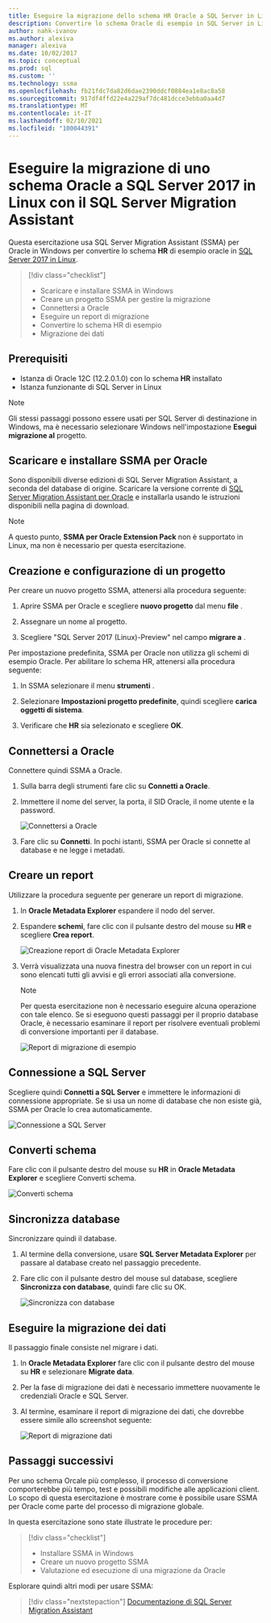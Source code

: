 ```yaml
---
title: Eseguire la migrazione dello schema HR Oracle a SQL Server in Linux | Microsoft Docs
description: Convertire lo schema Oracle di esempio in SQL Server in Linux
author: nahk-ivanov
ms.author: alexiva
manager: alexiva
ms.date: 10/02/2017
ms.topic: conceptual
ms.prod: sql
ms.custom: ''
ms.technology: ssma
ms.openlocfilehash: fb21fdc7da82d6dae2390ddcf0884ea1e8ac8a58
ms.sourcegitcommit: 917df4ffd22e4a229af7dc481dcce3ebba0aa4d7
ms.translationtype: MT
ms.contentlocale: it-IT
ms.lasthandoff: 02/10/2021
ms.locfileid: "100044391"
---
```

# <a name="migrate-an-oracle-schema-to-sql-server-2017-on-linux-with-the-sql-server-migration-assistant"></a>Eseguire la migrazione di uno schema Oracle a SQL Server 2017 in Linux con il SQL Server Migration Assistant

Questa esercitazione usa SQL Server Migration Assistant (SSMA) per Oracle in Windows per convertire lo schema **HR** di esempio oracle in [SQL Server 2017 in Linux](../../linux/sql-server-linux-overview.md).

> [!div class="checklist"]
> * Scaricare e installare SSMA in Windows
> * Creare un progetto SSMA per gestire la migrazione
> * Connettersi a Oracle
> * Eseguire un report di migrazione
> * Convertire lo schema HR di esempio
> * Migrazione dei dati

## <a name="prerequisites"></a>Prerequisiti

- Istanza di Oracle 12C (12.2.0.1.0) con lo schema **HR** installato
- Istanza funzionante di SQL Server in Linux

> [!NOTE]
> Gli stessi passaggi possono essere usati per SQL Server di destinazione in Windows, ma è necessario selezionare Windows nell'impostazione **Esegui migrazione al** progetto.

## <a name="download-and-install-ssma-for-oracle"></a>Scaricare e installare SSMA per Oracle

Sono disponibili diverse edizioni di SQL Server Migration Assistant, a seconda del database di origine.  Scaricare la versione corrente di [SQL Server Migration Assistant per Oracle](https://aka.ms/ssmafororacle) e installarla usando le istruzioni disponibili nella pagina di download.

> [!NOTE]
> A questo punto, **SSMA per Oracle Extension Pack** non è supportato in Linux, ma non è necessario per questa esercitazione.

## <a name="create-and-set-up-project"></a>Creazione e configurazione di un progetto

Per creare un nuovo progetto SSMA, attenersi alla procedura seguente:

1. Aprire SSMA per Oracle e scegliere **nuovo progetto** dal menu **file** .

1. Assegnare un nome al progetto.

1. Scegliere "SQL Server 2017 (Linux)-Preview" nel campo **migrare a** .

Per impostazione predefinita, SSMA per Oracle non utilizza gli schemi di esempio Oracle. Per abilitare lo schema HR, attenersi alla procedura seguente:

1. In SSMA selezionare il menu **strumenti** .

1. Selezionare **Impostazioni progetto predefinite**, quindi scegliere **carica oggetti di sistema**.

1. Verificare che **HR** sia selezionato e scegliere **OK**.

## <a name="connect-to-oracle"></a>Connettersi a Oracle

Connettere quindi SSMA a Oracle.

1. Sulla barra degli strumenti fare clic su **Connetti a Oracle**.

1. Immettere il nome del server, la porta, il SID Oracle, il nome utente e la password.

   ![Connettersi a Oracle](./media/sql-server-linux-convert-from-oracle/ConnectToOracle.png)

1. Fare clic su **Connetti**. In pochi istanti, SSMA per Oracle si connette al database e ne legge i metadati.

## <a name="create-a-report"></a>Creare un report

Utilizzare la procedura seguente per generare un report di migrazione.

1. In **Oracle Metadata Explorer** espandere il nodo del server.

1. Espandere **schemi**, fare clic con il pulsante destro del mouse su **HR** e scegliere **Crea report**.

   ![Creazione report di Oracle Metadata Explorer](./media/sql-server-linux-convert-from-oracle/CreateReport.png)

1. Verrà visualizzata una nuova finestra del browser con un report in cui sono elencati tutti gli avvisi e gli errori associati alla conversione.

   > [!NOTE]
   > Per questa esercitazione non è necessario eseguire alcuna operazione con tale elenco. Se si eseguono questi passaggi per il proprio database Oracle, è necessario esaminare il report per risolvere eventuali problemi di conversione importanti per il database.

   ![Report di migrazione di esempio](./media/sql-server-linux-convert-from-oracle/SSMAReport.png)

## <a name="connect-to-sql-server"></a>Connessione a SQL Server

Scegliere quindi **Connetti a SQL Server** e immettere le informazioni di connessione appropriate.  Se si usa un nome di database che non esiste già, SSMA per Oracle lo crea automaticamente.

![Connessione a SQL Server](./media/sql-server-linux-convert-from-oracle/ConnectToSQLServer.png)

## <a name="convert-schema"></a>Converti schema

Fare clic con il pulsante destro del mouse su **HR** in **Oracle Metadata Explorer** e scegliere Converti schema.

![Converti schema](./media/sql-server-linux-convert-from-oracle/ConvertSchema.png)

## <a name="synchronize-database"></a>Sincronizza database

Sincronizzare quindi il database.

1. Al termine della conversione, usare **SQL Server Metadata Explorer** per passare al database creato nel passaggio precedente.

1. Fare clic con il pulsante destro del mouse sul database, scegliere **Sincronizza con database**, quindi fare clic su OK.

   ![Sincronizza con database](./media/sql-server-linux-convert-from-oracle/SynchronizeWithDatabase.png)

## <a name="migrate-data"></a>Eseguire la migrazione dei dati

Il passaggio finale consiste nel migrare i dati.

1. In **Oracle Metadata Explorer** fare clic con il pulsante destro del mouse su **HR** e selezionare **Migrate data**.

1. Per la fase di migrazione dei dati è necessario immettere nuovamente le credenziali Oracle e SQL Server.

1. Al termine, esaminare il report di migrazione dei dati, che dovrebbe essere simile allo screenshot seguente:

   ![Report di migrazione dati](./media/sql-server-linux-convert-from-oracle/DataMigrationReport.png)

## <a name="next-steps"></a>Passaggi successivi

Per uno schema Orcale più complesso, il processo di conversione comporterebbe più tempo, test e possibili modifiche alle applicazioni client. Lo scopo di questa esercitazione è mostrare come è possibile usare SSMA per Oracle come parte del processo di migrazione globale.

In questa esercitazione sono state illustrate le procedure per:
> [!div class="checklist"]
> * Installare SSMA in Windows
> * Creare un nuovo progetto SSMA
> * Valutazione ed esecuzione di una migrazione da Oracle

Esplorare quindi altri modi per usare SSMA:

> [!div class="nextstepaction"]
>[Documentazione di SQL Server Migration Assistant](../sql-server-migration-assistant.md)
